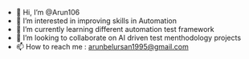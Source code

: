- 👋 Hi, I’m @Arun106
- 👀 I’m interested in improving skills in Automation 
- 🌱 I’m currently learning different automation test framework 
- 💞️ I’m looking to collaborate on AI driven test menthodology projects
- 📫 How to reach me : arunbelursan1995@gmail.com

<!---
Arun106/Arun106 is a ✨ special ✨ repository because its `README.md` (this file) appears on your GitHub profile.
You can click the Preview link to take a look at your changes.
--->
